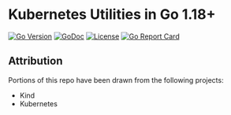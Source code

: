 # Kubernetes Utilities in Go 1.18+

[![Go Version](https://img.shields.io/github/go-mod/go-version/rwxrob/k8s)](https://tip.golang.org/doc/go1.18)
[![GoDoc](https://godoc.org/github.com/rwxrob/k8s?status.svg)](https://godoc.org/github.com/rwxrob/k8s)
[![License](https://img.shields.io/badge/license-Apache2-brightgreen.svg)](LICENSE)
[![Go Report
Card](https://goreportcard.com/badge/github.com/rwxrob/k8s)](https://goreportcard.com/report/github.com/rwxrob/k8s)

## Attribution

Portions of this repo have been drawn from the following projects:

* Kind
* Kubernetes
